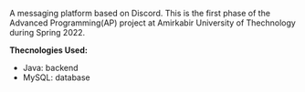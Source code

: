 A messaging platform based on Discord. 
This is the first phase of the Advanced Programming(AP) project at Amirkabir University of Thechnology during Spring 2022.

**Thecnologies Used:**
- Java: backend 
- MySQL: database
